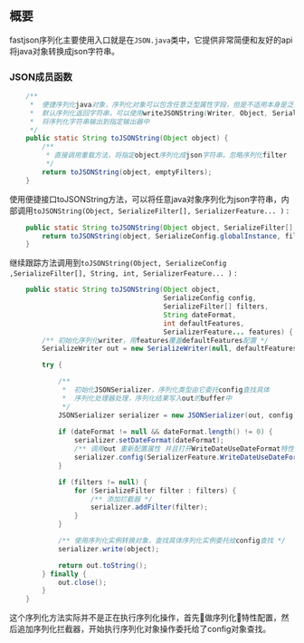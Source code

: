 ## 概要

fastjson序列化主要使用入口就是在`JSON.java`类中，它提供非常简便和友好的api将java对象转换成json字符串。

### JSON成员函数

``` java
    /**
     *  便捷序列化java对象，序列化对象可以包含任意泛型属性字段，但是不适用本身是泛型的对象。
     *  默认序列化返回字符串，可以使用writeJSONString(Writer, Object, SerializerFeature[])
     *  将序列化字符串输出到指定输出器中
     */
    public static String toJSONString(Object object) {
        /**
         * 直接调用重载方法，将指定object序列化成json字符串，忽略序列化filter
         */
        return toJSONString(object, emptyFilters);
    }
```

使用便捷接口toJSONString方法，可以将任意java对象序列化为json字符串，内部调用`toJSONString(Object, SerializeFilter[], SerializerFeature... )` :

``` java
    public static String toJSONString(Object object, SerializeFilter[] filters, SerializerFeature... features) {
        return toJSONString(object, SerializeConfig.globalInstance, filters, null, DEFAULT_GENERATE_FEATURE, features);
    }
```

继续跟踪方法调用到`toJSONString(Object, SerializeConfig ,SerializeFilter[], String, int, SerializerFeature... )` :

``` java
    public static String toJSONString(Object object,                    // 序列化对象
                                      SerializeConfig config,           // 全局序列化配置
                                      SerializeFilter[] filters,        // 序列化拦截器
                                      String dateFormat,                // 序列化日期格式
                                      int defaultFeatures,              // 默认序列化特性
                                      SerializerFeature... features) {  // 自定义序列化特性
        /** 初始化序列化writer，用features覆盖defaultFeatures配置 */
        SerializeWriter out = new SerializeWriter(null, defaultFeatures, features);

        try {

            /**
             *  初始化JSONSerializer，序列化类型由它委托config查找具体
             *  序列化处理器处理，序列化结果写入out的buffer中
             */
            JSONSerializer serializer = new JSONSerializer(out, config);
            
            if (dateFormat != null && dateFormat.length() != 0) {
                serializer.setDateFormat(dateFormat);
                /** 调用out 重新配置属性 并且打开WriteDateUseDateFormat特性 */
                serializer.config(SerializerFeature.WriteDateUseDateFormat, true);
            }

            if (filters != null) {
                for (SerializeFilter filter : filters) {
                    /** 添加拦截器 */
                    serializer.addFilter(filter);
                }
            }

            /** 使用序列化实例转换对象，查找具体序列化实例委托给config查找 */
            serializer.write(object);

            return out.toString();
        } finally {
            out.close();
        }
    }
```

这个序列化方法实际并不是正在执行序列化操作，首先做序列化特性配置，然后追加序列化拦截器，开始执行序列化对象操作委托给了config对象查找。